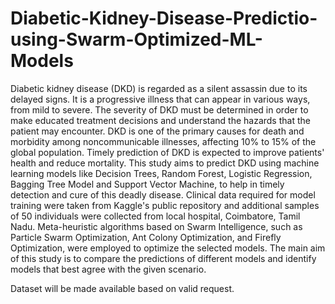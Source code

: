 # Diabetic-Kidney-Disease-Predictio-using-Swarm-Optimized-ML-Models

Diabetic kidney disease (DKD) is regarded as a silent assassin due to its delayed signs. It is a progressive illness that can appear in various ways, from mild to severe. The severity of DKD must be determined in order to make educated treatment decisions and understand the hazards that the patient may encounter. DKD is one of the primary causes for death and morbidity among noncommunicable illnesses, affecting 10% to 15% of the global population. Timely prediction of DKD is expected to improve patients' health and reduce mortality. This study aims to predict DKD using machine learning models like Decision Trees, Random Forest, Logistic Regression, Bagging Tree Model and Support Vector Machine, to help in timely detection and cure of this deadly disease. Clinical data required for model training were taken from Kaggle's public repository and additional samples of 50 individuals were collected from local hospital, Coimbatore, Tamil Nadu. Meta-heuristic algorithms based on Swarm Intelligence, such as Particle Swarm Optimization, Ant Colony Optimization, and Firefly Optimization, were employed to optimize the selected models. The main aim of this study is to compare the predictions of different models and identify models that best agree with the given scenario.

Dataset will be made available based on valid request. 
